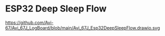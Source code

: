# ESP32 Deep Sleep Flow

https://github.com/Avi-67/Avi_67J_LogBoard/blob/main/Avi_67J_Esp32DeepSleepFlow.drawio.svg
